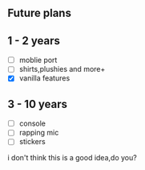 ## Future plans
## 1 - 2 years
- [ ] moblie port
- [ ] shirts,plushies and more+
- [x] vanilla features 
## 3 - 10 years
- [ ] console
- [ ] rapping mic
- [ ] stickers

i don't think this is a good idea,do you?

